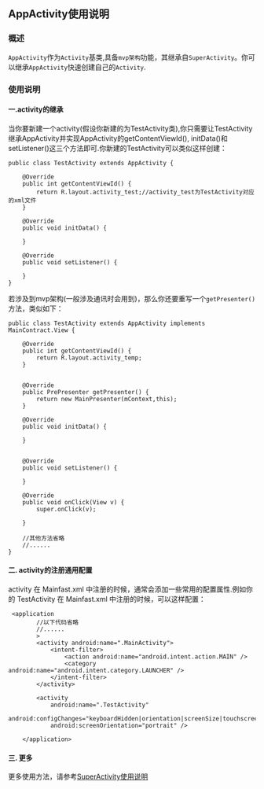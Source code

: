 ## AppActivity使用说明

### 概述
`AppActivity`作为`Activity`基类,具备`mvp架构`功能，其继承自`SuperActivity`。你可以继承`AppActivity`快速创建自己的`Activity`.

### 使用说明
#### 一.activity的继承
当你要新建一个activity(假设你新建的为TestActivity类),你只需要让TestActivity继承AppActivity并实现AppActivity的getContentViewId(),
initData()和setListener()这三个方法即可.你新建的TestActivity可以类似这样创建：
```
public class TestActivity extends AppActivity {

    @Override
    public int getContentViewId() {
        return R.layout.activity_test;//activity_test为TestActivity对应的xml文件
    }

    @Override
    public void initData() {

    }

    @Override
    public void setListener() {

    }
}
```
若涉及到mvp架构(一般涉及通讯时会用到)，那么你还要重写一个`getPresenter()`方法，类似如下：
```
public class TestActivity extends AppActivity implements MainContract.View {

    @Override
    public int getContentViewId() {
        return R.layout.activity_temp;
    }

     
    @Override
    public PrePresenter getPresenter() { 
        return new MainPresenter(mContext,this);
    }

    @Override
    public void initData() {
       
    }


    @Override
    public void setListener() {
       
    }

    @Override
    public void onClick(View v) {
        super.onClick(v);

    }

    //其他方法省略
    //......
}
```
#### 二. activity的注册通用配置
activity 在 Mainfast.xml 中注册的时候，通常会添加一些常用的配置属性.例如你的 TestActivity 在 Mainfast.xml 中注册的时候，可以这样配置：
```
 <application
        //以下代码省略
        //......
        >
        <activity android:name=".MainActivity">
            <intent-filter>
                <action android:name="android.intent.action.MAIN" />
                <category android:name="android.intent.category.LAUNCHER" />
            </intent-filter>
        </activity>

        <activity
            android:name=".TestActivity"
            android:configChanges="keyboardHidden|orientation|screenSize|touchscreen"
            android:screenOrientation="portrait" />
            
    </application>
```
#### 三. 更多
更多使用方法，请参考[SuperActivity使用说明](https://github.com/ShaoqiangPei/AndroidLibrary/blob/master/read/SuperActivity%E4%BD%BF%E7%94%A8%E8%AF%B4%E6%98%8E.md)
